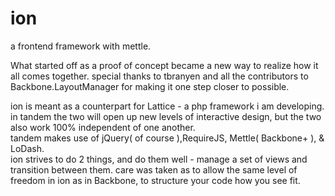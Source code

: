 ion
===

a frontend framework with mettle.

What started off as a proof of concept became a new way to realize how it all comes together.
special thanks to tbranyen and all the contributors to Backbone.LayoutManager for making it one step closer to possible.

ion is meant as a counterpart for Lattice - a php framework i am developing.  in tandem the two will open up new levels of interactive design, but the two also work 100% independent of one another.  
tandem makes use of jQuery( of course ),RequireJS, Mettle( Backbone+ ), & LoDash.  
ion strives to do 2 things, and do them well - manage a set of views and transition between them.  care was taken as to allow the same level of freedom in ion as in Backbone, to structure your code how you see fit.
